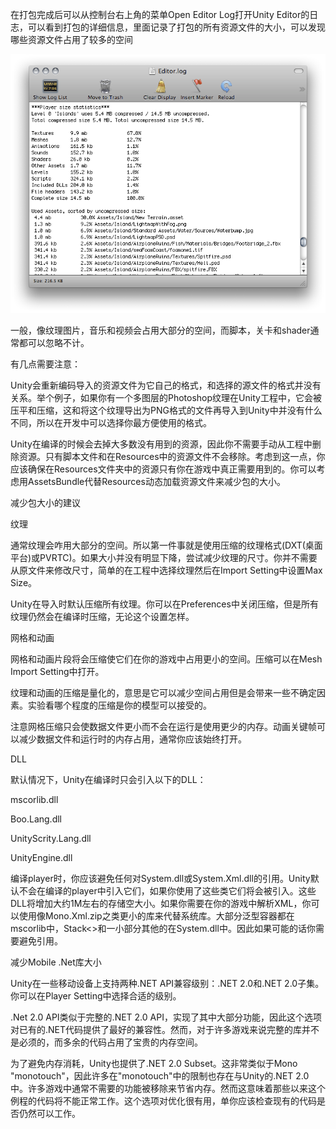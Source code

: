 在打包完成后可以从控制台右上角的菜单Open Editor Log打开Unity Editor的日志，可以看到打包的详细信息，里面记录了打包的所有资源文件的大小，可以发现哪些资源文件占用了较多的空间

![](Unity减少包大小_files/4218557.png)

一般，像纹理图片，音乐和视频会占用大部分的空间，而脚本，关卡和shader通常都可以忽略不计。

有几点需要注意：

Unity会重新编码导入的资源文件为它自己的格式，和选择的源文件的格式并没有关系。举个例子，如果你有一个多图层的Photoshop纹理在Unity工程中，它会被压平和压缩，这和将这个纹理导出为PNG格式的文件再导入到Unity中并没有什么不同，所以在开发中可以选择你最方便使用的格式。

Unity在编译的时候会去掉大多数没有用到的资源，因此你不需要手动从工程中删除资源。只有脚本文件和在Resources中的资源文件不会移除。考虑到这一点，你应该确保在Resources文件夹中的资源只有你在游戏中真正需要用到的。你可以考虑用AssetsBundle代替Resources动态加载资源文件来减少包的大小。

减少包大小的建议

纹理

通常纹理会咋用大部分的空间。所以第一件事就是使用压缩的纹理格式(DXT(桌面平台)或PVRTC)。如果大小并没有明显下降，尝试减少纹理的尺寸。你并不需要从原文件来修改尺寸，简单的在工程中选择纹理然后在Import Setting中设置Max Size。

Unity在导入时默认压缩所有纹理。你可以在Preferences中关闭压缩，但是所有纹理仍然会在编译时压缩，无论这个设置怎样。

网格和动画

网格和动画片段将会压缩使它们在你的游戏中占用更小的空间。压缩可以在Mesh Import Setting中打开。

纹理和动画的压缩是量化的，意思是它可以减少空间占用但是会带来一些不确定因素。实验看哪个程度的压缩是你的模型可以接受的。

注意网格压缩只会使数据文件更小而不会在运行是使用更少的内存。动画关键帧可以减少数据文件和运行时的内存占用，通常你应该始终打开。

DLL

默认情况下，Unity在编译时只会引入以下的DLL：

mscorlib.dll

Boo.Lang.dll

UnityScrity.Lang.dll

UnityEngine.dll

编译player时，你应该避免任何对System.dll或System.Xml.dll的引用。Unity默认不会在编译的player中引入它们，如果你使用了这些类它们将会被引入。这些DLL将增加大约1M左右的存储空大小。如果你需要在你的游戏中解析XML，你可以使用像Mono.Xml.zip之类更小的库来代替系统库。大部分泛型容器都在mscorlib中，Stack&lt;&gt;和一小部分其他的在System.dll中。因此如果可能的话你需要避免引用。

减少Mobile .Net库大小

Unity在一些移动设备上支持两种.NET API兼容级别：.NET 2.0和.NET 2.0子集。你可以在Player Setting中选择合适的级别。

.Net 2.0 API类似于完整的.NET 2.0 API，实现了其中大部分功能，因此这个选项对已有的.NET代码提供了最好的兼容性。然而，对于许多游戏来说完整的库并不是必须的，而多余的代码占用了宝贵的内存空间。

为了避免内存消耗，Unity也提供了.NET 2.0 Subset。这非常类似于Mono "monotouch"，因此许多在"monotouch"中的限制也存在与Unity的.NET 2.0中。许多游戏中通常不需要的功能被移除来节省内存。然而这意味着那些以来这个例程的代码将不能正常工作。这个选项对优化很有用，单你应该检查现有的代码是否仍然可以工作。


